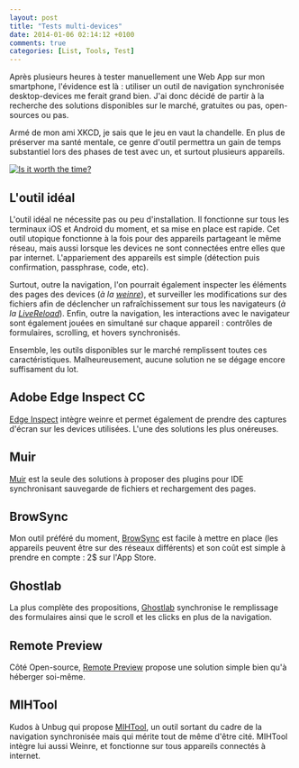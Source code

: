 ```yaml
---
layout: post
title: "Tests multi-devices"
date: 2014-01-06 02:14:12 +0100
comments: true
categories: [List, Tools, Test]
---
```


Après plusieurs heures à tester manuellement une Web App sur mon smartphone, l'évidence est là : utiliser un outil de navigation synchronisée desktop-devices me ferait grand bien. J'ai donc décidé de partir à la recherche des solutions disponibles sur le marché, gratuites ou pas, open-sources ou pas.

<!-- more -->

Armé de mon ami XKCD, je sais que le jeu en vaut la chandelle. En plus de préserver ma santé mentale, ce genre d'outil permettra un gain de temps substantiel lors des phases de test avec un, et surtout plusieurs appareils.

[![Is it worth the time?](https://imgs.xkcd.com/comics/is_it_worth_the_time.png)](http://xkcd.com/1205/)

## L'outil idéal

L'outil idéal ne nécessite pas ou peu d'installation. Il fonctionne sur tous les terminaux iOS et Android du moment, et sa mise en place est rapide. Cet outil utopique fonctionne à la fois pour des appareils partageant le même réseau, mais aussi lorsque les devices ne sont connectées entre elles que par internet. L'appariement des appareils est simple (détection puis confirmation, passphrase, code, etc).

Surtout, outre la navigation, l'on pourrait également inspecter les éléments des pages des devices (_à la [weinre](https://people.apache.org/~pmuellr/weinre/docs/latest/)_), et surveiller les modifications sur des fichiers afin de déclencher un rafraîchissement sur tous les navigateurs (_à la [LiveReload](http://livereload.com/)_). Enfin, outre la navigation, les interactions avec le navigateur sont également jouées en simultané sur chaque appareil : contrôles de formulaires, scrolling, et hovers synchronisés.

Ensemble, les outils disponibles sur le marché remplissent toutes ces caractéristiques. Malheureusement, aucune solution ne se dégage encore suffisament du lot.

## Adobe Edge Inspect CC

[Edge Inspect](https://www.adobe.com/products/edge-inspect.html) intègre weinre et permet également de prendre des captures d'écran sur les devices utilisées. L'une des solutions les plus onéreuses.

## Muir

[Muir](http://labs.iqfoundry.com/muir/) est la seule des solutions à proposer des plugins pour IDE synchronisant sauvegarde de fichiers et rechargement des pages.

## BrowSync

Mon outil préféré du moment, [BrowSync](http://browsync.net/) est facile à mettre en place (les appareils peuvent être sur des réseaux différents) et son coût est simple à prendre en compte : 2$ sur l'App Store.

## Ghostlab

La plus complète des propositions, [Ghostlab](http://ghostlab.vanamco.com/) synchronise le remplissage des formulaires ainsi que le scroll et les clicks en plus de la navigation.

## Remote Preview

Côté Open-source, [Remote Preview](https://github.com/viljamis/Remote-Preview) propose une solution simple bien qu'à héberger soi-même.

## MIHTool

Kudos à Unbug qui propose [MIHTool](https://itunes.apple.com/us/app/mihtool-web-debugger-pro/id584739126?mt=8), un outil sortant du cadre de la navigation synchronisée mais qui mérite tout de même d'être cité. MIHTool intègre lui aussi Weinre, et fonctionne sur tous appareils connectés à internet.

